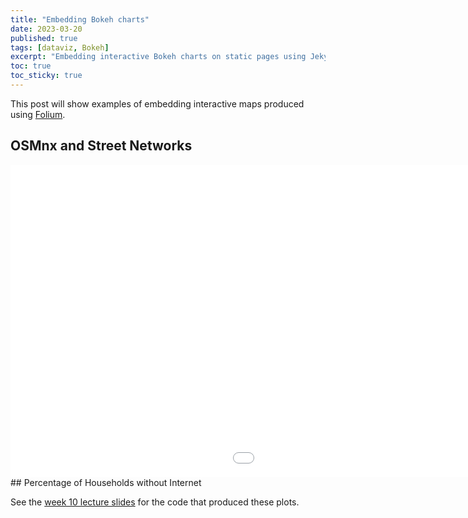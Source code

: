 ```yaml
---
title: "Embedding Bokeh charts"
date: 2023-03-20
published: true
tags: [dataviz, Bokeh]
excerpt: "Embedding interactive Bokeh charts on static pages using Jekyll."
toc: true
toc_sticky: true
---
```


This post will show examples of embedding interactive maps produced using [Folium](https://github.com/python-visualization/folium).

## OSMnx and Street Networks

<div id="Bokeh-chart"></div>
<embed 
       type="text/html" 
       src="/Bokeh-visuals/Focuscrime.html"
       width="1400"
       height="500"
       >
</embed>
## Percentage of Households without Internet

<div id="folium-chart-2"></div>

See the [week 10 lecture slides](https://github.com/MUSA-620-Spring-2019/week-10/blob/master/lecture-10.ipynb) for the code that produced these plots.
